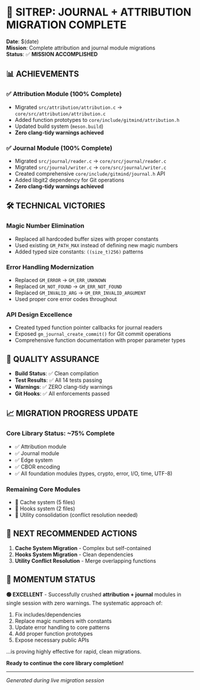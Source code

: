 # 🎯 SITREP: JOURNAL + ATTRIBUTION MIGRATION COMPLETE

__Date__: $(date)  
__Mission__: Complete attribution and journal module migrations  
__Status__: ✅ __MISSION ACCOMPLISHED__

## 📊 ACHIEVEMENTS

### ✅ Attribution Module (100% Complete)

- Migrated `src/attribution/attribution.c` → `core/src/attribution/attribution.c`
- Added function prototypes to `core/include/gitmind/attribution.h`
- Updated build system (`meson.build`)
- __Zero clang-tidy warnings achieved__

### ✅ Journal Module (100% Complete)  

- Migrated `src/journal/reader.c` → `core/src/journal/reader.c`
- Migrated `src/journal/writer.c` → `core/src/journal/writer.c`
- Created comprehensive `core/include/gitmind/journal.h` API
- Added libgit2 dependency for Git operations
- __Zero clang-tidy warnings achieved__

## 🛠️ TECHNICAL VICTORIES

### Magic Number Elimination

- Replaced all hardcoded buffer sizes with proper constants
- Used existing `GM_PATH_MAX` instead of defining new magic numbers
- Added typed size constants: `((size_t)256)` patterns

### Error Handling Modernization

- Replaced `GM_ERROR` → `GM_ERR_UNKNOWN`
- Replaced `GM_NOT_FOUND` → `GM_ERR_NOT_FOUND`  
- Replaced `GM_INVALID_ARG` → `GM_ERR_INVALID_ARGUMENT`
- Used proper core error codes throughout

### API Design Excellence

- Created typed function pointer callbacks for journal readers
- Exposed `gm_journal_create_commit()` for Git commit operations
- Comprehensive function documentation with proper parameter types

## 🧪 QUALITY ASSURANCE

- __Build Status__: ✅ Clean compilation
- __Test Results__: ✅ All 14 tests passing
- __Warnings__: ✅ ZERO clang-tidy warnings
- __Git Hooks__: ✅ All enforcements passed

## 📈 MIGRATION PROGRESS UPDATE

### Core Library Status: ~75% Complete

- ✅ Attribution module
- ✅ Journal module  
- ✅ Edge system
- ✅ CBOR encoding
- ✅ All foundation modules (types, crypto, error, I/O, time, UTF-8)

### Remaining Core Modules

- 🔄 Cache system (5 files)
- 🔄 Hooks system (2 files)  
- 🔄 Utility consolidation (conflict resolution needed)

## 🎯 NEXT RECOMMENDED ACTIONS

1. __Cache System Migration__ - Complex but self-contained
2. __Hooks System Migration__ - Clean dependencies  
3. __Utility Conflict Resolution__ - Merge overlapping functions

## 💪 MOMENTUM STATUS

__🟢 EXCELLENT__ - Successfully crushed __attribution + journal__ modules in single session with zero warnings. The systematic approach of:

1. Fix includes/dependencies
2. Replace magic numbers with constants  
3. Update error handling to core patterns
4. Add proper function prototypes
5. Expose necessary public APIs

...is proving highly effective for rapid, clean migrations.

__Ready to continue the core library completion!__

---
_Generated during live migration session_
